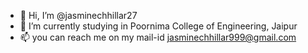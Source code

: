 - 👋 Hi, I’m @jasminechhillar27 
- 🌱 I’m currently studying in Poornima College of Engineering, Jaipur
- 📫 you can reach me on my mail-id jasminechhillar999@gmail.com

<!---
jasminechhillar27/jasminechhillar27 is a ✨ special ✨ repository because its `README.md` (this file) appears on your GitHub profile.
You can click the Preview link to take a look at your changes.
--->
